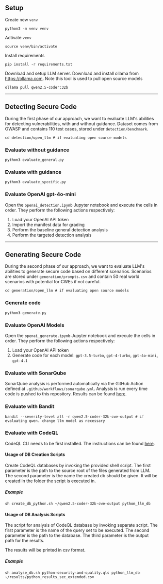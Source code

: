 ## Setup

Create new `venv`

    python3 -m venv venv

Activate `venv`

    source venv/bin/activate

Install requirements

    pip install -r requirements.txt

Download and setup LLM server. Download and install ollama from https://ollama.com. Note this tool is used to pull open source models

    ollama pull qwen2.5-coder:32b 

---
## Detecting Secure Code
During the first phase of our approach, we want to evaluate LLM's abilities for detecting vulnerabilities, with and without guidance. Dataset comes from OWASP and contains 110 test cases, stored under `detection/benchmark`.

    cd detection/open_llm # if evaluating open source models

### Evaluate without guidance

    python3 evaluate_general.py

### Evaluate with guidance

    python3 evaluate_specific.py

### Evaluate OpenAI gpt-4o-mini
Open the `openai_detection.ipynb` Jupyter notebook and execute the cells in order. They perform the following actions respectively:

1. Load your OpenAI API token
2. Import the manifest data for grading
3. Perform the baseline general detection analysis
4. Perform the targeted detection analysis

---
## Generating Secure Code
During the second phase of our approach, we want to evaluate LLM's abilities to generate secure code based on different scenarios. Scenarios are stored under `generation/prompts.csv` and contain 50 real world scenarios with potential for CWEs if not careful.

    cd generation/open_llm # if evaluating open source models

### Generate code

    python3 generate.py

### Evaluate OpenAI Models
Open the `openai_generate.ipynb` Jupyter notebook and execute the cells in order. They perform the following actions respectively:

1. Load your OpenAI API token
2. Generate code for each model: `gpt-3.5-turbo`, `gpt-4-turbo`, `gpt-4o-mini`, `gpt-4.1`

### Evaluate with SonarQube
SonarQube analysis is performed automatically via the GitHub Action defined at `.github/workflows/sonarqube.yml`. Analysis is run every time code is pushed to this repository. Results can be found [here](https://sonarcloud.io/summary/overall?id=lylebarner_COMSCI263-final-project&branch=main).

### Evaluate with Bandit

    bandit --severity-level all -r qwen2.5-coder-32b-cwe-output # if evaluating qwen. change llm model as necessary

### Evaluate with CodeQL
CodeQL CLI needs to be first installed. The instructions can be found [here](https://codeql.github.com/docs/codeql-cli/getting-started-with-the-codeql-cli/).  

#### Usage of DB Creation Scripts
Create CodeQL databases by invoking the provided shell script.
The first parameter is the path to the source root of the files generated from LLM.
The second parameter is the name the created db should be given. It will be created in the folder the script is executed in.

##### Example

`sh create_db_python.sh ~/qwen2.5-coder-32b-cwe-output python_llm_db`


#### Usage of DB Analysis Scripts
The script for analysis of CodeQL database by invoking separate script.
The first parameter is the name of the query set to be executed.
The second parameter is the path to the database.
The third parameter is the output path for the results.

The results will be printed in csv format.

##### Example 

`sh analyse_db.sh python-security-and-quality.qls python_llm_db ~/results/python_results_sec_extended.csv`
